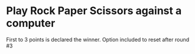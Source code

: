 # Play Rock Paper Scissors against a computer
First to 3 points is declared the winner. Option included to reset after round #3
